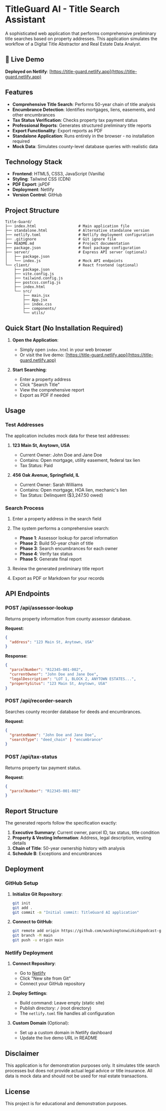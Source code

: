 # TitleGuard AI - Title Search Assistant

A sophisticated web application that performs comprehensive preliminary title searches based on property addresses. This application simulates the workflow of a Digital Title Abstractor and Real Estate Data Analyst.

## 🚀 Live Demo

**Deployed on Netlify**: [https://title-guard.netlify.app](https://title-guard.netlify.app)

## Features

- **Comprehensive Title Search**: Performs 50-year chain of title analysis
- **Encumbrance Detection**: Identifies mortgages, liens, easements, and other encumbrances
- **Tax Status Verification**: Checks property tax payment status
- **Professional Reports**: Generates structured preliminary title reports
- **Export Functionality**: Export reports as PDF
- **Standalone Application**: Runs entirely in the browser - no installation required
- **Mock Data**: Simulates county-level database queries with realistic data

## Technology Stack

- **Frontend**: HTML5, CSS3, JavaScript (Vanilla)
- **Styling**: Tailwind CSS (CDN)
- **PDF Export**: jsPDF
- **Deployment**: Netlify
- **Version Control**: GitHub

## Project Structure

```
Title-Guard/
├── index.html                   # Main application file
├── standalone.html              # Alternative standalone version
├── netlify.toml                 # Netlify deployment configuration
├── .gitignore                   # Git ignore file
├── README.md                    # Project documentation
├── package.json                 # Root package configuration
├── server/                      # Express API server (optional)
│   ├── package.json
│   └── index.js                 # Mock API endpoints
└── client/                      # React frontend (optional)
    ├── package.json
    ├── vite.config.js
    ├── tailwind.config.js
    ├── postcss.config.js
    ├── index.html
    └── src/
        ├── main.jsx
        ├── App.jsx
        ├── index.css
        ├── components/
        └── utils/
```

## Quick Start (No Installation Required)

1. **Open the Application**:
   - Simply open `index.html` in your web browser
   - Or visit the live demo: [https://title-guard.netlify.app](https://title-guard.netlify.app)

2. **Start Searching**:
   - Enter a property address
   - Click "Search Title"
   - View the comprehensive report
   - Export as PDF if needed

## Usage

### Test Addresses

The application includes mock data for these test addresses:

1. **123 Main St, Anytown, USA**
   - Current Owner: John Doe and Jane Doe
   - Contains: Open mortgage, utility easement, federal tax lien
   - Tax Status: Paid

2. **456 Oak Avenue, Springfield, IL**
   - Current Owner: Sarah Williams
   - Contains: Open mortgage, HOA lien, mechanic's lien
   - Tax Status: Delinquent ($3,247.50 owed)

### Search Process

1. Enter a property address in the search field
2. The system performs a comprehensive search:
   - **Phase 1**: Assessor lookup for parcel information
   - **Phase 2**: Build 50-year chain of title
   - **Phase 3**: Search encumbrances for each owner
   - **Phase 4**: Verify tax status
   - **Phase 5**: Generate final report

3. Review the generated preliminary title report
4. Export as PDF or Markdown for your records

## API Endpoints

### POST /api/assessor-lookup
Returns property information from county assessor database.

**Request**:
```json
{
  "address": "123 Main St, Anytown, USA"
}
```

**Response**:
```json
{
  "parcelNumber": "R12345-001-002",
  "currentOwner": "John Doe and Jane Doe",
  "legalDescription": "LOT 1, BLOCK 2, ANYTOWN ESTATES...",
  "propertySitus": "123 Main St, Anytown, USA"
}
```

### POST /api/recorder-search
Searches county recorder database for deeds and encumbrances.

**Request**:
```json
{
  "granteeName": "John Doe and Jane Doe",
  "searchType": "deed_chain" | "encumbrance"
}
```

### POST /api/tax-status
Returns property tax payment status.

**Request**:
```json
{
  "parcelNumber": "R12345-001-002"
}
```

## Report Structure

The generated reports follow the specification exactly:

1. **Executive Summary**: Current owner, parcel ID, tax status, title condition
2. **Property & Vesting Information**: Address, legal description, vesting details
3. **Chain of Title**: 50-year ownership history with analysis
4. **Schedule B**: Exceptions and encumbrances

## Deployment

### GitHub Setup
1. **Initialize Git Repository**:
   ```bash
   git init
   git add .
   git commit -m "Initial commit: TitleGuard AI application"
   ```

2. **Connect to GitHub**:
   ```bash
   git remote add origin https://github.com/washingtonwizkidspodcast-gif/Title-Guard.git
   git branch -M main
   git push -u origin main
   ```

### Netlify Deployment
1. **Connect Repository**:
   - Go to [Netlify](https://netlify.com)
   - Click "New site from Git"
   - Connect your GitHub repository

2. **Deploy Settings**:
   - Build command: Leave empty (static site)
   - Publish directory: `/` (root directory)
   - The `netlify.toml` file handles all configuration

3. **Custom Domain** (Optional):
   - Set up a custom domain in Netlify dashboard
   - Update the live demo URL in README

## Disclaimer

This application is for demonstration purposes only. It simulates title search processes but does not provide actual legal advice or title insurance. All data is mock data and should not be used for real estate transactions.

## License

This project is for educational and demonstration purposes.

